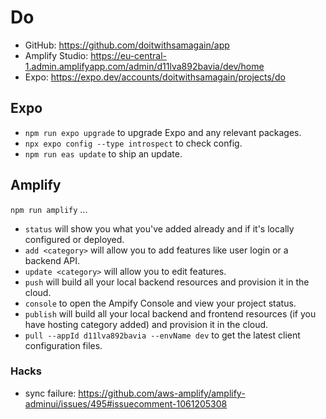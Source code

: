 # Do

- GitHub: https://github.com/doitwithsamagain/app
- Amplify Studio: https://eu-central-1.admin.amplifyapp.com/admin/d11lva892bavia/dev/home
- Expo: https://expo.dev/accounts/doitwithsamagain/projects/do

## Expo

- `npm run expo upgrade` to upgrade Expo and any relevant packages.
- `npx expo config --type introspect` to check config.
- `npm run eas update` to ship an update.

## Amplify

`npm run amplify` ...

- `status` will show you what you've added already and if it's locally configured or deployed.
- `add <category>` will allow you to add features like user login or a backend API.
- `update <category>` will allow you to edit features.
- `push` will build all your local backend resources and provision it in the cloud.
- `console` to open the Ampify Console and view your project status.
- `publish` will build all your local backend and frontend resources (if you have hosting category added) and provision it in the cloud.
- `pull --appId d11lva892bavia --envName dev` to get the latest client configuration files.

### Hacks

- sync failure: https://github.com/aws-amplify/amplify-adminui/issues/495#issuecomment-1061205308
